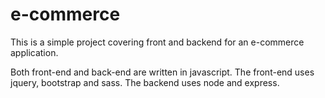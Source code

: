 # e-commerce
This is a simple project covering front and backend for an e-commerce application.

Both front-end and back-end are written in javascript. The front-end uses jquery, bootstrap and sass. The backend uses node and express.
